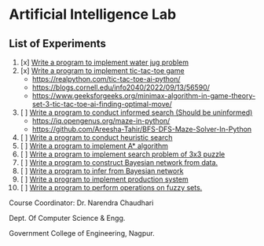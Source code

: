 # Artificial Intelligence Lab

## List of Experiments

1. [x] [Write a program to implement water jug problem](./P1_WaterJugProblem/)
2. [x] [Write a program to implement tic-tac-toe game](./P2_TicTacToe/)
    - <https://realpython.com/tic-tac-toe-ai-python/>
    - <https://blogs.cornell.edu/info2040/2022/09/13/56590/>
    - <https://www.geeksforgeeks.org/minimax-algorithm-in-game-theory-set-3-tic-tac-toe-ai-finding-optimal-move/>
3. [ ] [Write a program to conduct informed search (Should be uninformed)](./P3_UninformedSearch/)
    - <https://iq.opengenus.org/maze-in-python/>
    - <https://github.com/Areesha-Tahir/BFS-DFS-Maze-Solver-In-Python>
4. [ ] [Write a program to conduct heuristic search](./P4_HeuristicSearch/)
5. [ ] [Write a program to implement A* algorithm](./P5_AStarAlgorithm/)
6. [ ] [Write a program to implement search problem of 3x3 puzzle](./P6_Search3x3Puzzle/)
7. [ ] [Write a program to construct Bayesian network from data.](./P7_BayesianNetwork/)
8. [ ] [Write a program to infer from Bayesian network](./P8_InferBayesianNetwork/)
9. [ ] [Write a program to implement production system](./P9_ProductionSystem/)
10. [ ] [Write a program to perform operations on fuzzy sets.](./P10_FuzzySets/)

Course Coordinator: Dr. Narendra Chaudhari

Dept. Of Computer Science & Engg.

Government College of Engineering, Nagpur.
